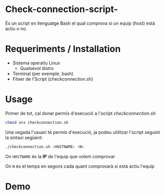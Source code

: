 # Check-connection-script-
És un script en llenguatge Bash el qual comprova si un equip (host) està actiu o no.

# Requeriments / Installation 
* Sistema operatiu Linux
  * Qualsevol distro
* Terminal (per exemple, bash)
* Fitxer de l'Script (checkconnection.sh)

# Usage
Primer de tot, cal donar permís d'execució a l'script *checkconnection.sh*
```bash
chmod u+x checkconnection.sh
```
Una vegada l'usuari té permís d'execució, ja podeu utilitzar l'script seguint la sintaxi següent:
```bash
./checkconnection.sh <HOSTNAME> <N>
```
On `HOSTNAME` és la **IP** de l'equip que volem comprovar

On `N` és el temps en segons cada quant comprovarà si està actiu l'equip

# Demo
